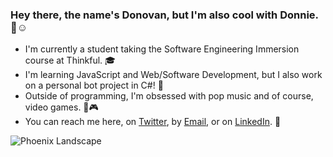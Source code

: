 ### Hey there, the name's Donovan, but I'm also cool with Donnie. 👋☺
- I'm currently a student taking the Software Engineering Immersion course at Thinkful. 🎓
- I'm learning JavaScript and Web/Software Development, but I also work on a personal bot project in C#! 🤖
- Outside of programming, I'm obsessed with pop music and of course, video games. 🎵🎮
- You can reach me here, on [Twitter](https://twitter.com/donovan_laws), by [Email](mailto:donovanlaws@gmail.com), or on  [LinkedIn](https://www.linkedin.com/in/donovanlaws/). 📧

<img alt="Phoenix Landscape" src="https://imgur.com/uPqUobM.png"/>
<!--
**donovanlaws/donovanlaws** is a ✨ _special_ ✨ repository because its `README.md` (this file) appears on your GitHub profile.
Here are some ideas to get you started:
- 🔭 I’m currently working on ...
- 🌱 I’m currently learning ...
- 👯 I’m looking to collaborate on ...
- 🤔 I’m looking for help with ...
- 💬 Ask me about ...
- 📫 How to reach me: ...
- 😄 Pronouns: ...
- ⚡ Fun fact: ...
-->
